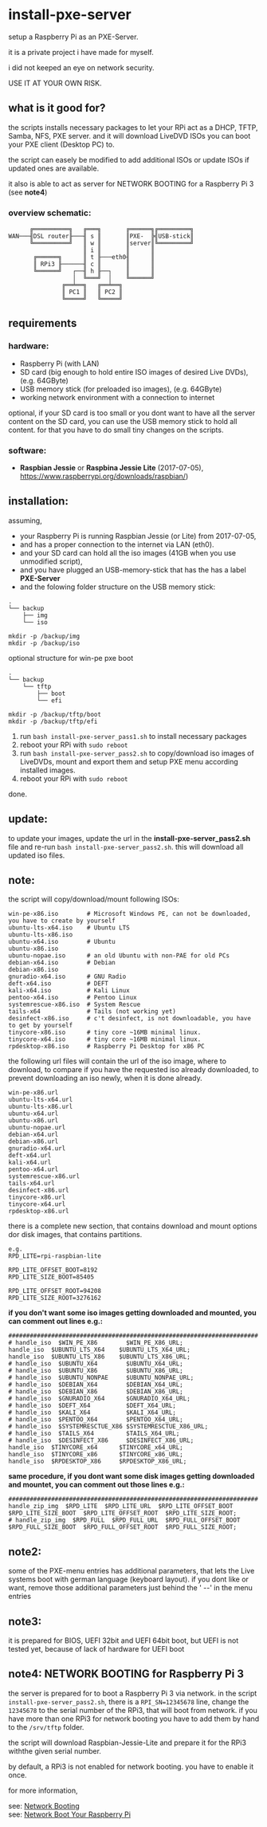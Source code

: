 # install-pxe-server
setup a Raspberry Pi as an PXE-Server.

it is a private project i have made for myself.

i did not keeped an eye on network security.

USE IT AT YOUR OWN RISK.

## what is it good for?
the scripts installs necessary packages to let your RPi act as a DHCP, TFTP, Samba, NFS, PXE server.
and it will download LiveDVD ISOs you can boot your PXE client (Desktop PC) to.

the script can easely be modified to add additional ISOs or update ISOs if updated ones are available.

it also is able to act as server for NETWORK BOOTING for a Raspberry Pi 3 (see **note4**)

### overview schematic:
```
      ╔══════════╗   ╔═══╗       ╔══════╗╔═════════╗
WAN───╢DSL router╟───╢ s ║       ║PXE-  ╠╣USB-stick║
      ╚══════════╝   ║ w ║       ║server║╚═════════╝
                     ║ i ║       ║      ║
       ╔══════╗      ║ t ╟───eth0╢      ║
       ║ RPi3 ╟──────╢ c ║       ║      ║
       ╚══════╝   ┌──╢ h ╟──┐    ║      ║
                  │  ╚═══╝  │    ╚══════╝
               ╔══╧══╗   ╔══╧══╗
               ║ PC1 ║   ║ PC2 ║
               ╚═════╝   ╚═════╝
```

## requirements
### hardware:
- Raspberry Pi (with LAN)
- SD card (big enough to hold entire ISO images of desired Live DVDs), (e.g. 64GByte)
- USB memory stick (for preloaded iso images), (e.g. 64GByte)
- working network environment with a connection to internet

optional, if your SD card is too small or you dont want to have all the server content on the SD card, you can use the USB memory stick to hold all content. for that you have to do small tiny changes on the scripts.

### software:
- **Raspbian Jessie** or **Raspbina Jessie Lite** (2017-07-05), https://www.raspberrypi.org/downloads/raspbian/)

## installation:
assuming,
- your Raspberry Pi is running Raspbian Jessie (or Lite) from 2017-07-05,
- and has a proper connection to the internet via LAN (eth0).
- and your SD card can hold all the iso images (41GB when you use unmodified script),
- and you have plugged an USB-memory-stick that has the has a label **PXE-Server**
- and the folowing folder structure on the USB memory stick:
```
.
└── backup
    ├── img
    └── iso
    
mkdir -p /backup/img
mkdir -p /backup/iso
```

optional structure for win-pe pxe boot
```
.
└── backup
    └── tftp
        ├── boot
        └── efi

mkdir -p /backup/tftp/boot
mkdir -p /backup/tftp/efi
```

1. run `bash install-pxe-server_pass1.sh` to install necessary packages
2. reboot your RPi with `sudo reboot`
3. run `bash install-pxe-server_pass2.sh` to copy/download iso images of LiveDVDs, mount and export them and setup PXE menu according installed images.
4. reboot your RPi with `sudo reboot`

done.

## update:
to update your images, update the url in the **install-pxe-server_pass2.sh** file and re-run `bash install-pxe-server_pass2.sh`.
this will download all updated iso files.

## note:
the script will copy/download/mount following ISOs:
```
win-pe-x86.iso        # Microsoft Windows PE, can not be downloaded, you have to create by yourself
ubuntu-lts-x64.iso    # Ubuntu LTS
ubuntu-lts-x86.iso
ubuntu-x64.iso        # Ubuntu
ubuntu-x86.iso
ubuntu-nopae.iso      # an old Ubuntu with non-PAE for old PCs
debian-x64.iso        # Debian
debian-x86.iso
gnuradio-x64.iso      # GNU Radio
deft-x64.iso          # DEFT
kali-x64.iso          # Kali Linux
pentoo-x64.iso        # Pentoo Linux
systemrescue-x86.iso  # System Rescue
tails-x64             # Tails (not working yet)
desinfect-x86.iso     # c't desinfect, is not downloadable, you have to get by yourself
tinycore-x86.iso      # tiny core ~16MB minimal linux.
tinycore-x64.iso      # tiny core ~16MB minimal linux.
rpdesktop-x86.iso     # Raspberry Pi Desktop for x86 PC
```

the following url files will contain the url of the iso image, where to download, to compare if you have the requested iso already downloaded, to prevent downloading an iso newly, when it is done already.
```
win-pe-x86.url
ubuntu-lts-x64.url
ubuntu-lts-x86.url
ubuntu-x64.url
ubuntu-x86.url
ubuntu-nopae.url
debian-x64.url
debian-x86.url
gnuradio-x64.url
deft-x64.url
kali-x64.url
pentoo-x64.url
systemrescue-x86.url
tails-x64.url
desinfect-x86.url
tinycore-x86.url
tinycore-x64.url
rpdesktop-x86.url
```

there is a complete new section, that contains download and mount options dor disk images, that contains partitions.
```
e.g.
RPD_LITE=rpi-raspbian-lite

RPD_LITE_OFFSET_BOOT=8192
RPD_LITE_SIZE_BOOT=85405

RPD_LITE_OFFSET_ROOT=94208
RPD_LITE_SIZE_ROOT=3276162
```

**if you don't want some iso images getting downloaded and mounted, you can comment out lines
e.g.:**
```
######################################################################
# handle_iso  $WIN_PE_X86        $WIN_PE_X86_URL;
handle_iso  $UBUNTU_LTS_X64    $UBUNTU_LTS_X64_URL;
handle_iso  $UBUNTU_LTS_X86    $UBUNTU_LTS_X86_URL;
# handle_iso  $UBUNTU_X64        $UBUNTU_X64_URL;
# handle_iso  $UBUNTU_X86        $UBUNTU_X86_URL;
# handle_iso  $UBUNTU_NONPAE     $UBUNTU_NONPAE_URL;
# handle_iso  $DEBIAN_X64        $DEBIAN_X64_URL;
# handle_iso  $DEBIAN_X86        $DEBIAN_X86_URL;
# handle_iso  $GNURADIO_X64      $GNURADIO_X64_URL;
# handle_iso  $DEFT_X64          $DEFT_X64_URL;
# handle_iso  $KALI_X64          $KALI_X64_URL;
# handle_iso  $PENTOO_X64        $PENTOO_X64_URL;
# handle_iso  $SYSTEMRESCTUE_X86 $SYSTEMRESCTUE_X86_URL;
# handle_iso  $TAILS_X64         $TAILS_X64_URL;
# handle_iso  $DESINFECT_X86     $DESINFECT_X86_URL;
handle_iso  $TINYCORE_x64      $TINYCORE_x64_URL;
handle_iso  $TINYCORE_x86      $TINYCORE_x86_URL;
handle_iso  $RPDESKTOP_X86     $RPDESKTOP_X86_URL;
```
**same procedure, if you dont want some disk images getting downloaded and mountet, you can comment out those lines
e.g.:**
```
######################################################################
handle_zip_img  $RPD_LITE  $RPD_LITE_URL  $RPD_LITE_OFFSET_BOOT  $RPD_LITE_SIZE_BOOT  $RPD_LITE_OFFSET_ROOT  $RPD_LITE_SIZE_ROOT;
# handle_zip_img  $RPD_FULL  $RPD_FULL_URL  $RPD_FULL_OFFSET_BOOT  $RPD_FULL_SIZE_BOOT  $RPD_FULL_OFFSET_ROOT  $RPD_FULL_SIZE_ROOT;
```

## note2:
some of the PXE-menu entries has additional parameters, that lets the Live systems boot with german language (keyboard layout).
if you dont like or want, remove those additional parameters just behind the ' --' in the menu entries

## note3:
it is prepared for BIOS, UEFI 32bit and UEFI 64bit boot, but UEFI is not tested yet, because of lack of hardware for UEFI boot

## note4: NETWORK BOOTING for Raspberry Pi 3
the server is prepared for to boot a Raspberry Pi 3 via network.
in the script ```install-pxe-server_pass2.sh```, there is a ```RPI_SN=12345678``` line, change the ```12345678``` to the serial number of the RPi3, that will boot from network. if you have more than one RPi3 for network booting you have to add them by hand to the ```/srv/tftp``` folder.

the script will download Raspbian-Jessie-Lite and prepare it for the RPi3 withthe given serial number.

by default, a RPi3 is not enabled for network booting. you have to enable it once.

for more information,

see: [Network Booting](https://www.raspberrypi.org/documentation/hardware/raspberrypi/bootmodes/net.md)<br/>
see: [Network Boot Your Raspberry Pi](https://www.raspberrypi.org/documentation/hardware/raspberrypi/bootmodes/net_tutorial.md)
